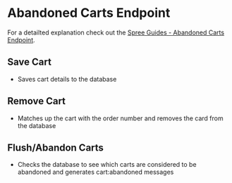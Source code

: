 # Abandoned Carts Endpoint

For a detailted explanation check out the [Spree Guides - Abandoned Carts Endpoint](http://guides.spreecommerce.com/integration/abandoned_carts_integration.html).

## Save Cart

* Saves cart details to the database

## Remove Cart

* Matches up the cart with the order number and removes the card from the database

## Flush/Abandon Carts

* Checks the database to see which carts are considered to be abandoned and generates cart:abandoned messages